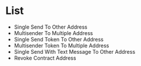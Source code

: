 # List
- Single Send To Other Address
- Multisender To Multiple Address
- Single Send Token To Other Address
- Multisender Token To Multiple Address
- Single Send With Text Message To Other Address
- Revoke Contract Address
